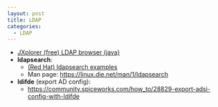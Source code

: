```yaml
---
layout: post
title: LDAP
categories:
  - LDAP
---
```

* [JXplorer (free) LDAP browser (java)](http://jxplorer.org/)
* **ldapsearch**:  
  * [(Red Hat) ldapsearch examples](https://access.redhat.com/documentation/en-us/red_hat_directory_server/10/html/administration_guide/examples-of-common-ldapsearches)
  * Man page: https://linux.die.net/man/1/ldapsearch
* **ldifde** (export AD config):  
  * https://community.spiceworks.com/how_to/28829-export-adsi-config-with-ldifde
